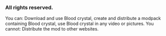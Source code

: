 ### **All rights reserved.**
You can:
Download and use Blood crystal, create and distribute a modpack containing Blood crystal, use Blood crystal in any video or pictures.
You cannot: Distribute the mod to other websites.
